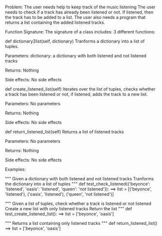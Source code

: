 Problem:
The user needs help to keep track of the music listening
The user needs to check if a track has already been listened
or not. If listened, then the track has to be added to a list.
The user also needs a program that returns a list containing the added listened tracks.

Function Signature:
The signature of a class includes:
3 different functions:

def dictionary2list(self, dictionary)
    Tranforms a dictionary into a list of tuples.

Parameters:
    dictionary: a dictionary with both listened and not listened tracks

Returns:
    Nothing

Side effects:
    No side effects

def create_listened_list(self)
    Iterates over the list of tuples, checks whether a track has been listened or not, if listened, adds the track to a new list.

Parameters:
    No parameters

Returns:
    Nothing

Side effects:
    No side effects

def return_listened_list(self)
    Returns a list of listened tracks

Parameters:
    No parameters

Returns:
    Nothing

Side effects:
    No side effects


Examples:

"""
Given a dictionary with both listened and not listened tracks
Tranforms the dictionary into a list of tuples
"""
def test_check_listened({'beyonce': 'listened', 'oasis': 'listened', 'queen': 'not listened'}):
    ==> list = [('beyonce', 'listened'), ('oasis', 'listened'), ('queen', 'not listened')]

"""
Given a list of tuples, check whether a track is listened or not listened
Create a new list with only listened tracks
Return the list
"""
def test_create_listened_list():
    ==> list = ['beyonce', 'oasis']

"""
Returns a list containing only listened tracks
"""
def return_listened_list()
    ==> list = ['beyonce', 'oasis']
